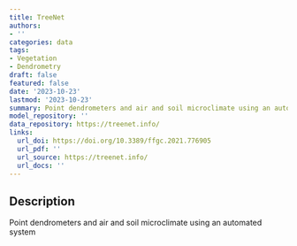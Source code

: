 ```yaml
---
title: TreeNet
authors:
- ''
categories: data
tags:
- Vegetation
- Dendrometry
draft: false
featured: false
date: '2023-10-23'
lastmod: '2023-10-23'
summary: Point dendrometers and air and soil microclimate using an automated system
model_repository: ''
data_repository: https://treenet.info/
links:
  url_doi: https://doi.org/10.3389/ffgc.2021.776905
  url_pdf: ''
  url_source: https://treenet.info/
  url_docs: ''
---
```


## Description

Point dendrometers and air and soil microclimate using an automated system

